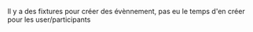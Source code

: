 Il y a des fixtures pour créer des évènnement, pas eu le temps d'en créer pour les user/participants
